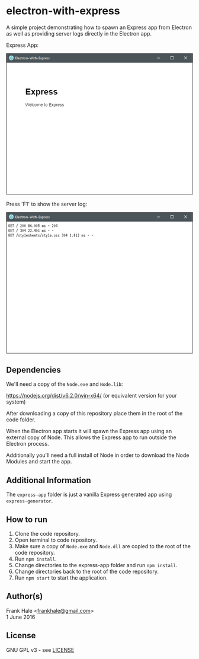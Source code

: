 # electron-with-express

A simple project demonstrating how to spawn an Express app from Electron as well
as providing server logs directly in the Electron app.

Express App:

![Express-App](screenshots/express-app.png)

Press 'F1' to show the server log:

![Server-Log](screenshots/server-log.png)

## Dependencies

We'll need a copy of the `Node.exe` and `Node.lib`:

https://nodejs.org/dist/v6.2.0/win-x64/ (or equivalent version for your system)

After downloading a copy of this repository place them in the root of the code
folder.

When the Electron app starts it will spawn the Express app using an external
copy of Node. This allows the Express app to run outside the Electron process.

Additionally you'll need a full install of Node in order to download the Node
Modules and start the app.

## Additional Information

The `express-app` folder is just a vanilla Express generated app using
`express-generator`.

## How to run

1. Clone the code repository.
2. Open terminal to code repository.
3. Make sure a copy of `Node.exe` and `Node.dll` are copied to the root of the code repository.
4. Run `npm install`.
5. Change directories to the express-app folder and run `npm install`.
6. Change directories back to the root of the code repository.
7. Run `npm start` to start the application.

## Author(s)

Frank Hale &lt;frankhale@gmail.com&gt;  
1 June 2016

## License

GNU GPL v3 - see [LICENSE](LICENSE)
